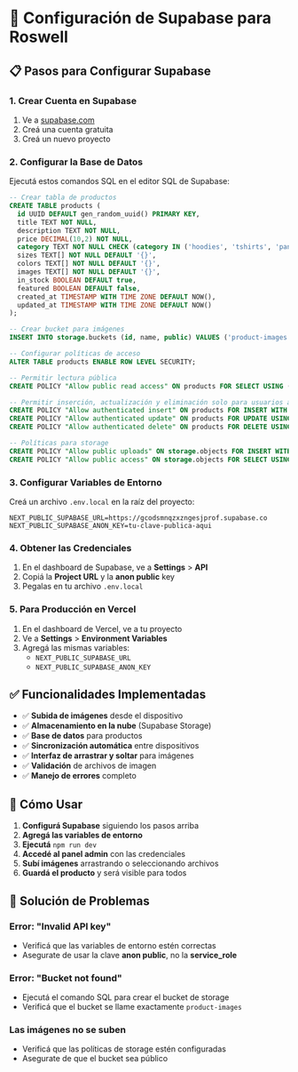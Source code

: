 # 🚀 Configuración de Supabase para Roswell

## 📋 Pasos para Configurar Supabase

### 1. Crear Cuenta en Supabase
1. Ve a [supabase.com](https://supabase.com)
2. Creá una cuenta gratuita
3. Creá un nuevo proyecto

### 2. Configurar la Base de Datos
Ejecutá estos comandos SQL en el editor SQL de Supabase:

```sql
-- Crear tabla de productos
CREATE TABLE products (
  id UUID DEFAULT gen_random_uuid() PRIMARY KEY,
  title TEXT NOT NULL,
  description TEXT NOT NULL,
  price DECIMAL(10,2) NOT NULL,
  category TEXT NOT NULL CHECK (category IN ('hoodies', 'tshirts', 'pants', 'accessories', 'shoes')),
  sizes TEXT[] NOT NULL DEFAULT '{}',
  colors TEXT[] NOT NULL DEFAULT '{}',
  images TEXT[] NOT NULL DEFAULT '{}',
  in_stock BOOLEAN DEFAULT true,
  featured BOOLEAN DEFAULT false,
  created_at TIMESTAMP WITH TIME ZONE DEFAULT NOW(),
  updated_at TIMESTAMP WITH TIME ZONE DEFAULT NOW()
);

-- Crear bucket para imágenes
INSERT INTO storage.buckets (id, name, public) VALUES ('product-images', 'product-images', true);

-- Configurar políticas de acceso
ALTER TABLE products ENABLE ROW LEVEL SECURITY;

-- Permitir lectura pública
CREATE POLICY "Allow public read access" ON products FOR SELECT USING (true);

-- Permitir inserción, actualización y eliminación solo para usuarios autenticados
CREATE POLICY "Allow authenticated insert" ON products FOR INSERT WITH CHECK (true);
CREATE POLICY "Allow authenticated update" ON products FOR UPDATE USING (true);
CREATE POLICY "Allow authenticated delete" ON products FOR DELETE USING (true);

-- Políticas para storage
CREATE POLICY "Allow public uploads" ON storage.objects FOR INSERT WITH CHECK (bucket_id = 'product-images');
CREATE POLICY "Allow public access" ON storage.objects FOR SELECT USING (bucket_id = 'product-images');
```

### 3. Configurar Variables de Entorno

Creá un archivo `.env.local` en la raíz del proyecto:

```env
NEXT_PUBLIC_SUPABASE_URL=https://gcodsmnqzxzngesjprof.supabase.co
NEXT_PUBLIC_SUPABASE_ANON_KEY=tu-clave-publica-aqui
```

### 4. Obtener las Credenciales

1. En el dashboard de Supabase, ve a **Settings** > **API**
2. Copiá la **Project URL** y la **anon public** key
3. Pegalas en tu archivo `.env.local`

### 5. Para Producción en Vercel

1. En el dashboard de Vercel, ve a tu proyecto
2. Ve a **Settings** > **Environment Variables**
3. Agregá las mismas variables:
   - `NEXT_PUBLIC_SUPABASE_URL`
   - `NEXT_PUBLIC_SUPABASE_ANON_KEY`

## ✅ Funcionalidades Implementadas

- ✅ **Subida de imágenes** desde el dispositivo
- ✅ **Almacenamiento en la nube** (Supabase Storage)
- ✅ **Base de datos** para productos
- ✅ **Sincronización automática** entre dispositivos
- ✅ **Interfaz de arrastrar y soltar** para imágenes
- ✅ **Validación** de archivos de imagen
- ✅ **Manejo de errores** completo

## 🎯 Cómo Usar

1. **Configurá Supabase** siguiendo los pasos arriba
2. **Agregá las variables de entorno**
3. **Ejecutá** `npm run dev`
4. **Accedé al panel admin** con las credenciales
5. **Subí imágenes** arrastrando o seleccionando archivos
6. **Guardá el producto** y será visible para todos

## 🔧 Solución de Problemas

### Error: "Invalid API key"
- Verificá que las variables de entorno estén correctas
- Asegurate de usar la clave **anon public**, no la **service_role**

### Error: "Bucket not found"
- Ejecutá el comando SQL para crear el bucket de storage
- Verificá que el bucket se llame exactamente `product-images`

### Las imágenes no se suben
- Verificá que las políticas de storage estén configuradas
- Asegurate de que el bucket sea público
